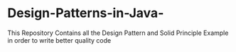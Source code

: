 # Design-Patterns-in-Java-
This Repository Contains all the Design Pattern and Solid Principle Example in order to write better quality code
